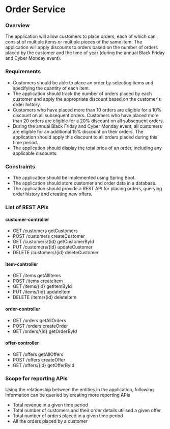 # Order Service

### Overview

The application will allow customers to place orders, each of which can consist of multiple items or multiple pieces of the same item. The application will apply discounts to orders based on the number of orders placed by the customer and the time of year (during the annual Black Friday and Cyber Monday event).

### Requirements 

* Customers should be able to place an order by selecting items and specifying the quantity of each item.
* The application should track the number of orders placed by each customer and apply the appropriate discount based on the customer's order history. 
* Customers who have placed more than 10 orders are eligible for a 10% discount on all subsequent orders. Customers who have placed more than 20 orders are eligible for a 20% discount on all subsequent orders.
* During the annual Black Friday and Cyber Monday event, all customers are eligible for an additional 15% discount on their orders. The application should apply this discount to all orders placed during this time period.
* The application should display the total price of an order, including any applicable discounts.


### Constraints

* The application should be implemented using Spring Boot.
* The application should store customer and order data in a database.
* The application should provide a REST API for placing orders, querying order history and creating new offers.



### List of REST APIs

#### customer-controller

* GET /customers getCustomers
* POST /customers createCustomer
* GET /customers/{id} getCustomerById
* PUT /customers/{id} updateCustomer
* DELETE /customers/{id} deleteCustomer

#### item-controller

* GET /items getAllItems
* POST /items createItem
* GET /items/{id} getItemById
* PUT /items/{id} updateItem
* DELETE /items/{id} deleteItem


#### order-controller

* GET /orders getAllOrders
* POST /orders createOrder
* GET /orders/{id} getOrderById

#### offer-controller

* GET /offers getAllOffers
* POST /offers createOffer
* GET /offers/{id} getOfferById


### Scope for reporting APIs
Using the relationship between the entities in the application, following information can be queried by creating more reporting APIs

* Total revenue in a given time period
* Total number of customers and their order details utilised a given offer
* Total number of orders placed in a given time period
* All the orders placed by a customer